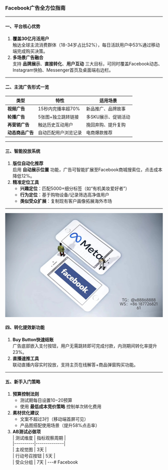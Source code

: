 ### Facebook广告全方位指南
---
#### **一、平台核心优势**
1. **覆盖30亿月活用户**  
   触达全球主流消费群体（18-34岁占比52%），每日活跃用户中53%通过移动端完成购买决策。
2. **多场景广告融合**  
   支持 **品牌展示**、**直接转化**、**用户互动** 三大目标，可同时覆盖Facebook动态、Instagram快拍、Messenger首页及桌面端右边栏。
---
#### **二、主流广告形式一览**
| 类型 | 特性 | 适用场景 |
|------|------|----------|
| **视频广告** | 15秒内完播率超70% | 新品推广、品牌故事 |
| **轮播广告** | 5张图+独立跳转链接 | 多SKU展示、促销活动 |
| **再营销广告** | 触达历史互动用户 | 挽回弃购、提升复购 |
| **动态商品广告** | 自动匹配用户浏览记录 | 电商爆款推荐 |
---
#### **三、智能投放系统**
1. **版位自动化推荐**  
   启用 **自动展示位置** 功能，广告可智能扩展至Facebook商城搜索位，点击成本降低12%。  
2. **精准定位工具**  
   - **兴趣定位**：匹配5000+细分标签（如“有机美妆爱好者”）  
   - **行为定位**：基于购物设备/记录筛选高净值用户  
   - **类似受众扩展**：复制现有客户画像拓展海外市场
---
![替代文字](微信图片_20250331131736.jpg)
#### **四、转化提效新功能**
1. **Buy Button快速结账**  
   广告底部嵌入支付按钮，用户无需跳转即可完成付款，内测期间转化率提升23%。  
2. **直播速推工具**  
   联动直播内容实时投放，支持主页在线解答+商品弹窗购买功能。
---
#### **五、新手入门策略**
1. **预算控制法则**  
   - 测试期每日设置$10-$20预算  
   - 使用 **最低成本竞价策略** 控制单次转化费用  
2. **素材优化建议**  
   - 文案不超过3行（移动端首屏可见）  
   - 产品图搭配使用场景（提升58%点击率）  
3. **AB测试必做项**  
   | 测试维度 | 指标观察周期 |  
   |----------|--------------|  
   | 主视觉图 | 3天 |  
   | 行动号召按钮 | 5天 |  
   | 受众分组 | 7天 |
---# Facebook
